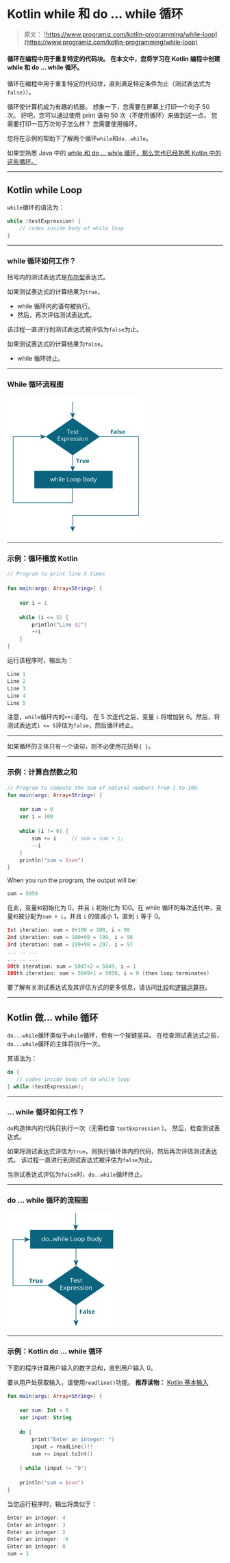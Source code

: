 # Kotlin while 和 do ... while 循环

> 原文： [https://www.programiz.com/kotlin-programming/while-loop](https://www.programiz.com/kotlin-programming/while-loop)

#### 循环在编程中用于重复特定的代码块。 在本文中，您将学习在 Kotlin 编程中创建 while 和 do ... while 循环。

循环在编程中用于重复特定的代码块，直到满足特定条件为止（测试表达式为`false)`）。

循环使计算机成为有趣的机器。 想象一下，您需要在屏幕上打印一个句子 50 次。 好吧，您可以通过使用 print 语句 50 次（不使用循环）来做到这一点。 您需要打印一百万次句子怎么样？ 您需要使用循环。

您将在示例的帮助下了解两个循环`while`和`do..while`。

如果您熟悉 Java 中的 [while 和 do ... while 循环，那么您也已经熟悉 Kotlin 中的这些循环。](/java-programming/do-while-loop "Java while and do...while Loop")

* * *

## Kotlin while Loop

`while`循环的语法为：

```kt
while (testExpression) {
    // codes inside body of while loop
}
```

* * *

### while 循环如何工作？

括号内的测试表达式是[布尔型](/kotlin-programming/variable-types#boolean "Kotlin Boolean type")表达式。

如果测试表达式的计算结果为`true`，

*   while 循环内的语句被执行。
*   然后，再次评估测试表达式。

该过程一直进行到测试表达式被评估为`false`为止。

如果测试表达式的计算结果为`false`，

*   while 循环终止。

* * *

### While 循环流程图

![Kotlin while Loop Flowchart](img/69bcd7638f965b92cca3ec582adc1896.png)

* * *

### 示例：循环播放 Kotlin

```kt
// Program to print line 5 times

fun main(args: Array<String>) {

    var i = 1

    while (i <= 5) {
        println("Line $i")
        ++i
    }
}
```

运行该程序时，输出为：

```kt
Line 1
Line 2
Line 3
Line 4
Line 5
```

注意，`while`循环内的`++i`语句。 在 5 次迭代之后，变量 `i` 将增加到 6。然后，将测试表达式`i <= 5`评估为`false`，然后循环终止。

* * *

如果循环的主体只有一个语句，则不必使用花括号`{ }`。

* * *

### 示例：计算自然数之和

```kt
// Program to compute the sum of natural numbers from 1 to 100.
fun main(args: Array<String>) {

    var sum = 0
    var i = 100

    while (i != 0) {
        sum += i     // sum = sum + i;
        --i
    }
    println("sum = $sum")
}
```

When you run the program, the output will be:

```kt
sum = 5050
```

在此，变量`和`初始化为 0，并且 `i` 初始化为 100。在 while 循环的每次迭代中，变量`和`被分配为`sum + i`，并且 `i` 的值减小 1，直到 `i` 等于 0。

```kt
1st iteration: sum = 0+100 = 100, i = 99
2nd iteration: sum = 100+99 = 199, i = 98
3rd iteration: sum = 199+98 = 297, i = 97
... .. ...
... .. ...
99th iteration: sum = 5047+2 = 5049, i = 1
100th iteration: sum = 5049+1 = 5050, i = 0 (then loop terminates)
```

要了解有关测试表达式及其评估方式的更多信息，请访问[比较](/kotlin-programming/operators#comparison-equality "Kotlin comparison Operators")和[逻辑运算符](/kotlin-programming/operators#logical "Kotlin Logical Operators")。

* * *

## Kotlin 做... while 循环

`do...while`循环类似于`while`循环，但有一个按键差异。 在检查测试表达式之前，`do...while`循环的主体将执行一次。

其语法为：

```kt
do {
   // codes inside body of do while loop
} while (testExpression);
```

* * *

### ... while 循环如何工作？

`do`构造体内的代码只执行一次（无需检查 `testExpression` ）。 然后，检查测试表达式。

如果将测试表达式评估为`true`，则执行循环体内的代码，然后再次评估测试表达式。 该过程一直进行到测试表达式被评估为`false`为止。

当测试表达式评估为`false`时，`do..while`循环终止。

* * *

### do ... while 循环的流程图

![Kotlin do...while Loop flowchart](img/0f29f5731fdfd70e287633a0e825620f.png)

* * *

### 示例：Kotlin do ... while 循环

下面的程序计算用户输入的数字总和，直到用户输入 0。

要从用户处获取输入，请使用`readline()`功能。 **推荐读物：** [Kotlin 基本输入](/kotlin-programming/input-output#input)

```kt
fun main(args: Array<String>) {

    var sum: Int = 0
    var input: String

    do {
        print("Enter an integer: ")
        input = readLine()!!
        sum += input.toInt()

    } while (input != "0")

    println("sum = $sum")
}
```

当您运行程序时，输出将类似于：

```kt
Enter an integer: 4
Enter an integer: 3
Enter an integer: 2
Enter an integer: -6
Enter an integer: 0
sum = 3

```
